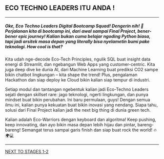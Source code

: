 ## ECO TECHNO LEADERS ITU ANDA !

---
##### Oke, Eco Techno Leaders Digital Bootcamp Squad! Dengerin nih! 🚀 Perjalanan kita di bootcamp ini, dari awal sampai Final Project, bener-bener epic journey! Kalian bukan cuma belajar ngoding Python biasa, tapi jadi arsitek masa depan yang literally bisa nyelametin bumi pake teknologi. How cool is that?

Kita udah nge-decode Eco-Tech Principles, ngulik SQL buat insight data energi di Streamlit, dan ngebangun Web Apps yang customer-centric. Kita juga deep dive ke dunia AI, dari Machine Learning buat prediksi CO2 sampe bikin chatbot lingkungan – kita shape the trend! Plus, pengalaman Hackathon dan siap deploy ke Cloud bikin kalian siap tempur di industri.

Setiap modul dan tantangan ngebentuk kalian jadi Eco-Techno Leaders sejati dengan skillset rare: jago teknologi, ngerti lingkungan, dan punya mindset buat bikin perubahan. Ini baru permulaan, guys! Dengan semua ilmu ini, kalian punya kekuatan buat bikin inovasi yang nendang. Siapa tahu, solusi dari Final Project kalian jadi the next big thing di dunia green tech.

Kalian adalah Eco-Warriors dengan keyboard dan algoritma! Keep pushing, keep innovating, dan ayo bikin masa depan lebih hijau dan pintar, bareng-bareng! Semangat terus sampai garis finish dan siap buat rock the world! 🔥🌍💻

---
[NEXT TO STAGES 1-2](https://github.com/arry-hutomo/ECO-TECHNO-LEADERS--AI-CONCEPT/tree/main/STAGES%201-2)
